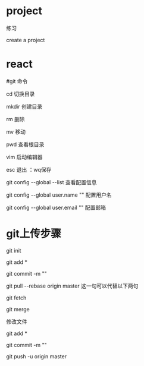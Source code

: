 # project
练习

create a project
# react

#git 命令

cd 切换目录

mkdir 创建目录

rm 删除

mv 移动

pwd 查看根目录

vim 启动编辑器

esc 退出 ：wq保存

git config --global --list 查看配置信息

git config --global user.name "" 配置用户名

git config --global user.email "" 配置邮箱
# git上传步骤
git init

git add *

git commit -m ""

git pull --rebase origin master 这一句可以代替以下两句

git fetch

git merge

修改文件

git add *

git commit -m ""

git push -u origin master
